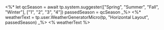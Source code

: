 <%*
let qcSeason = await  tp.system.suggester(["Spring", "Summer", "Fall", "Winter"], ["1", "2", "3", "4"])
passedSeason = qcSeason
_%>
<%*
weatherText = tp.user.WeatherGeneratorMicro(tp, "Horizontal Layout", passedSeason)
_%>
<% weatherText %>
